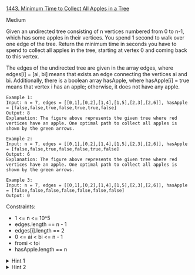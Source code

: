 [1443. Minimum Time to Collect All Apples in a Tree](https://leetcode.com/problems/minimum-time-to-collect-all-apples-in-a-tree/)

Medium

Given an undirected tree consisting of n vertices numbered from 0 to n-1, which has some apples in their vertices. You spend 1 second to walk over one edge of the tree. Return the minimum time in seconds you have to spend to collect all apples in the tree, starting at vertex 0 and coming back to this vertex.

The edges of the undirected tree are given in the array edges, where edges[i] = [ai, bi] means that exists an edge connecting the vertices ai and bi. Additionally, there is a boolean array hasApple, where hasApple[i] = true means that vertex i has an apple; otherwise, it does not have any apple.

```
Example 1:
Input: n = 7, edges = [[0,1],[0,2],[1,4],[1,5],[2,3],[2,6]], hasApple = [false,false,true,false,true,true,false]
Output: 8 
Explanation: The figure above represents the given tree where red vertices have an apple. One optimal path to collect all apples is shown by the green arrows.  

Example 2:
Input: n = 7, edges = [[0,1],[0,2],[1,4],[1,5],[2,3],[2,6]], hasApple = [false,false,true,false,false,true,false]
Output: 6
Explanation: The figure above represents the given tree where red vertices have an apple. One optimal path to collect all apples is shown by the green arrows.  

Example 3:
Input: n = 7, edges = [[0,1],[0,2],[1,4],[1,5],[2,3],[2,6]], hasApple = [false,false,false,false,false,false,false]
Output: 0
```

Constraints:

- 1 <= n <= 10^5
- edges.length == n - 1
- edges[i].length == 2
- 0 <= ai < bi <= n - 1
- fromi < toi
- hasApple.length == n

<details>
<summary>Hint 1</summary>

Note that if a node u contains an apple then all edges in the path from the root to the node u have to be used forward and backward (2 times).

</details>

<details>
<summary>Hint 2</summary>

Therefore use a depth-first search (DFS) to check if an edge will be used or not.

</details>
